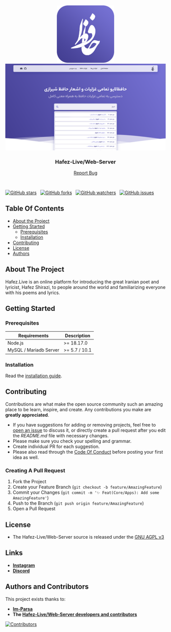 <br/>
<p align="center">
  <a href="https://github.com/hafez-live/Web-Server">
    <img src="https://github.com/hafez-live/Web-Client/blob/main/public/favicon.png?raw=true" alt="Logo" height="180">
    <img src="https://github.com/hafez-live/Web-Client/blob/main/.github/screenshot.png?raw=true" height="fit-content" alt="Screenshot">
  </a>

<h3 align="center">Hafez-Live/Web-Server</h3>

  <p align="center">
    <a href="https://github.com/hafez-live/Web-Server/issues">Report Bug</a>
  </p>

<br />

[![GitHub stars](https://img.shields.io/github/stars/hafez-live/Web-Server.svg?style=for-the-badge)](https://github.com/hafez-live/Web-Server/stargazers)
&nbsp;
[![GitHub forks](https://img.shields.io/github/forks/hafez-live/Web-Server.svg?style=for-the-badge)](https://github.com/hafez-live/Web-Server/forks)
&nbsp;
[![GitHub watchers](https://img.shields.io/github/watchers/hafez-live/Web-Server.svg?style=for-the-badge)](https://github.com/hafez-live/Web-Server/watchers)
&nbsp;
[![GitHub issues](https://img.shields.io/github/issues-raw/hafez-live/Web-Server.svg?style=for-the-badge)](https://github.com/hafez-live/Web-Server/issues)

## Table Of Contents

* [About the Project](#about-the-project)
* [Getting Started](#getting-started)
    * [Prerequisites](#prerequisites)
    * [Installation](#installation)
* [Contributing](#contributing)
* [License](#license)
* [Authors](#authors-and-contributors)

## About The Project

Hafez.Live is an online platform for introducing the great Iranian poet and lyricist, Hafez Shirazi, to people around the world and familiarizing everyone with his poems and lyrics.

## Getting Started

### Prerequisites

| Requirements                           | Description                                                             |
|----------------------------------------|-------------------------------------------------------------------------|
| Node.js                | \>= 18.17.0                                                             |
| MySQL / Mariadb Server                 | \>= 5.7 / 10.1                                                          |

### Installation

Read the [installation guide](INSTALL.md).

## Contributing

Contributions are what make the open source community such an amazing place to be learn, inspire, and create. Any contributions you make are **greatly appreciated**.
* If you have suggestions for adding or removing projects, feel free to [open an issue](https://github.com/hafez-live/Web-Server/issues/new) to discuss it, or directly create a pull request after you edit the *README.md* file with necessary changes.
* Please make sure you check your spelling and grammar.
* Create individual PR for each suggestion.
* Please also read through the [Code Of Conduct](https://github.com/hafez-live/Web-Server/blob/main/.github/CODE_OF_CONDUCT.md) before posting your first idea as well.

### Creating A Pull Request

1. Fork the Project
2. Create your Feature Branch (`git checkout -b feature/AmazingFeature`)
3. Commit your Changes (`git commit -m '✨ Feat(Core/Apps): Add some AmazingFeature'`)
4. Push to the Branch (`git push origin feature/AmazingFeature`)
5. Open a Pull Request

## License

- The Hafez-Live/Web-Server source is released under the [GNU AGPL v3](https://github.com/hafez-live/Web-Server/blob/main/LICENSE)

## Links

- **[Instagram](https://instagram.com/hafez.live)**
- **[Discord](https://discord.gg/7pAr9NPD7X)**

## Authors and Contributors

This project exists thanks to:

- **[Im-Parsa](https://github.com/im-parsa)**
- **The [Hafez-Live/Web-Server developers and contributors](https://github.com/hafez-live/Web-Server/graphs/contributors)**

[![Contributors](https://contrib.rocks/image?repo=hafez-live/Web-Server)](https://github.com/hafez-live/Web-Server/graphs/contributors)
